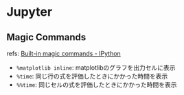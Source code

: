 # Jupyter

## Magic Commands

refs: [Built-in magic commands - IPython](https://ipython.readthedocs.io/en/stable/interactive/magics.html)

* `%matplotlib inline`: matplotlibのグラフを出力セルに表示
* `%time`: 同じ行の式を評価したときにかかった時間を表示
* `%%time`: 同じセルの式を評価したときにかかった時間を表示
